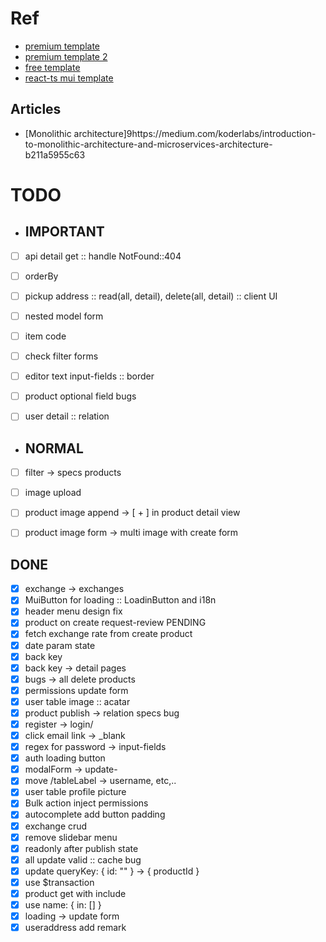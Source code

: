 # Ref
 - [premium template](https://minimals.cc/dashboard/user/new)
 - [premium template 2](https://material-kit-pro-react.devias.io/dashboard)
 - [free template](https://material-kit-react.devias.io/account)
 - [react-ts mui template](https://tokyo-free-white.bloomui.com/components/forms)


## Articles
 - [Monolithic architecture]9https://medium.com/koderlabs/introduction-to-monolithic-architecture-and-microservices-architecture-b211a5955c63


# TODO
 - ## IMPORTANT
 - [ ] api detail get :: handle NotFound::404
 - [ ] orderBy
 - [ ] pickup address :: read(all, detail), delete(all, detail) :: client UI
 - [ ] nested model form
 - [ ] item code
 - [ ] check filter forms
 - [ ] editor text input-fields :: border

 - [ ] product optional field bugs

 - [ ] user detail :: relation

 - ## NORMAL
 - [ ] filter -> specs products

 - [ ] image upload
 - [ ] product image append -> [ + ] in product detail view
 - [ ] product image form -> multi image with create form

 ## DONE
 - [x] exchange -> exchanges
 - [x] MuiButton for loading :: LoadinButton and i18n 
 - [x] header menu design fix
 - [x] product on create request-review PENDING
 - [x] fetch exchange rate from create product
 - [x] date param state
 - [x] back key
 - [x] back key -> detail pages
 - [x] bugs -> all delete products
 - [x] permissions update form
 - [x] user table image :: acatar
 - [x] product publish -> relation specs bug
 - [x] register -> login/ 
 - [x] click email link -> _blank 
 - [x] regex for password -> input-fields
 - [x] auth loading button
 - [x] modalForm -> update-
 - [x] move /tableLabel -> username, etc,..
 - [x] user table profile picture
 - [x] Bulk action inject permissions
 - [x] autocomplete add button padding
 - [x] exchange crud
 - [x] remove slidebar menu
 - [x] readonly after publish state
 - [x] all update valid :: cache bug
 - [x] update queryKey: { id: "" } -> { productId }
 - [x] use $transaction
 - [x] product get with include
 - [x] use name: { in: [] }
 - [x] loading -> update form
 - [x] useraddress add remark
